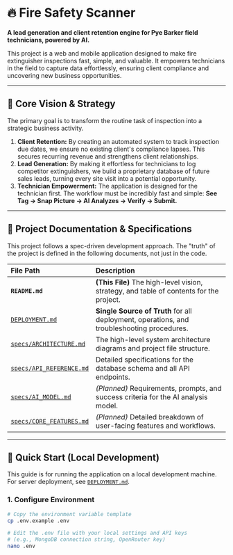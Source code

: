 # 🔥 Fire Safety Scanner

**A lead generation and client retention engine for Pye Barker field technicians, powered by AI.**

This project is a web and mobile application designed to make fire extinguisher inspections fast, simple, and valuable. It empowers technicians in the field to capture data effortlessly, ensuring client compliance and uncovering new business opportunities.

---

## 🧭 Core Vision & Strategy

The primary goal is to transform the routine task of inspection into a strategic business activity.

1.  **Client Retention:** By creating an automated system to track inspection due dates, we ensure no existing client's compliance lapses. This secures recurring revenue and strengthens client relationships.
2.  **Lead Generation:** By making it effortless for technicians to log competitor extinguishers, we build a proprietary database of future sales leads, turning every site visit into a potential opportunity.
3.  **Technician Empowerment:** The application is designed for the technician first. The workflow must be incredibly fast and simple: **See Tag -> Snap Picture -> AI Analyzes -> Verify -> Submit.**

---

## 📂 Project Documentation & Specifications

This project follows a spec-driven development approach. The "truth" of the project is defined in the following documents, not just in the code.

| File Path                               | Description                                                                              |
| :-------------------------------------- | :--------------------------------------------------------------------------------------- |
| **`README.md`**                         | **(This File)** The high-level vision, strategy, and table of contents for the project.  |
| [`DEPLOYMENT.md`](./DEPLOYMENT.md)      | **Single Source of Truth** for all deployment, operations, and troubleshooting procedures. |
| [`specs/ARCHITECTURE.md`](./specs/ARCHITECTURE.md) | The high-level system architecture diagrams and project file structure.                  |
| [`specs/API_REFERENCE.md`](./specs/API_REFERENCE.md)  | Detailed specifications for the database schema and all API endpoints.                   |
| [`specs/AI_MODEL.md`](./specs/AI_MODEL.md)          | *(Planned)* Requirements, prompts, and success criteria for the AI analysis model.      |
| [`specs/CORE_FEATURES.md`](./specs/CORE_FEATURES.md)    | *(Planned)* Detailed breakdown of user-facing features and workflows.                   |

---

## 🚀 Quick Start (Local Development)

This guide is for running the application on a local development machine. For server deployment, see [`DEPLOYMENT.md`](./DEPLOYMENT.md).

### 1. **Configure Environment**

```bash
# Copy the environment variable template
cp .env.example .env

# Edit the .env file with your local settings and API keys
# (e.g., MongoDB connection string, OpenRouter key)
nano .env